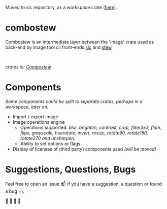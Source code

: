 Moved to sic repository, as a workspace crate ([here](https://github.com/foresterre/sic/tree/master/combostew)).

# combostew

Combostew is an intermediate layer between the 'image' crate used as back-end by image tool cli front-ends
[sic](https://github.com/foresterre/sic) and [stew](https://github.com/foresterre/stew).

<br>

_crates.io: [Combostew](https://crates.io/crates/combostew)_

# Components

_Some components could be split to separate crates, perhaps in a workspace, later on._

* Import / export image
* Image operations engine
    * Operations supported: _blur, brighten, contrast, crop, filter3x3, fliph, flipv, grayscale, huerotate, invert, resize, rotate90, rotate180, rotate270 and unsharpen._
    * Ability to set options or flags
* Display of licenses of (third party) components used _(will be moved)_

# Suggestions, Questions, Bugs

Feel free to open an issue :mailbox_with_mail: if you have a suggestion, a question or found a bug =).

:guitar: :trumpet: :violin: :saxophone:
